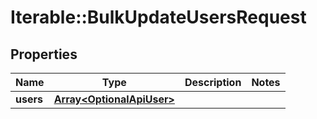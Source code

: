# Iterable::BulkUpdateUsersRequest

## Properties
Name | Type | Description | Notes
------------ | ------------- | ------------- | -------------
**users** | [**Array&lt;OptionalApiUser&gt;**](OptionalApiUser.md) |  | 

